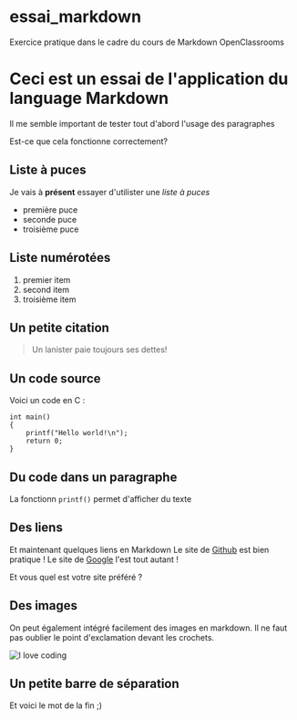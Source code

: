 # essai_markdown
Exercice pratique dans le cadre du cours de Markdown OpenClassrooms

# Ceci est un essai de l'application du language Markdown
Il me semble important de tester tout d'abord l'usage des paragraphes

Est-ce que cela fonctionne correctement?


## Liste à puces 
Je vais à **présent** essayer d'utilister une *liste à puces*
* première puce
* seconde puce
* troisième puce

## Liste numérotées
1. premier item
2. second item
3. troisième item

## Un petite citation
>Un lanister paie toujours ses dettes!

## Un code source
Voici un code en C :

    int main()
    {
        printf("Hello world!\n");
        return 0;
    }
    
## Du code dans un paragraphe

La fonctionn `printf()` permet d'afficher du texte

## Des liens

Et maintenant quelques liens en Markdown
Le site de [Github](https://github.com) est bien pratique !
Le site de [Google](https://www.google.be/) l'est tout autant !

Et vous quel est votre site préféré ?

## Des images

On peut également intégré facilement des images en markdown. Il ne faut pas oublier le point d'exclamation devant les crochets.

![I love coding](http://www.staugustinenj.org/school/classpages/electives/imagescomputer/i_love_coding_stickers-r88bb060c25a34dd2afb63307815f4b85_v9waf_8byvr_512.jpg)

Un petite barre de séparation
-------

Et voici le mot de la fin ;)



